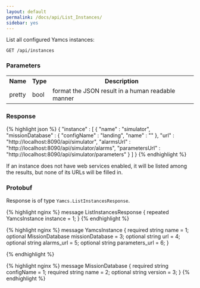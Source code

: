 ```yaml
---
layout: default
permalink: /docs/api/List_Instances/
sidebar: yes
---
```


List all configured Yamcs instances:

    GET /api/instances


### Parameters

<table class="inline">
    <tr>
        <th>Name</th>
        <th>Type</th>
        <th>Description</th>
    </tr>
    <tr>
        <td class="code">pretty</td>
        <td class="code">bool</td>
        <td>format the JSON result in a human readable manner</td>
    </tr>
</table>

### Response

{% highlight json %}
{
  "instance" : [ {
    "name" : "simulator",
    "missionDatabase" : {
      "configName" : "landing",
      "name" : ""
    },
    "url" : "http://localhost:8090/api/simulator",
    "alarmsUrl" : "http://localhost:8090/api/simulator/alarms",
    "parametersUrl" : "http://localhost:8090/api/simulator/parameters"
  } ]
}
{% endhighlight %}

If an instance does not have web services enabled, it will be listed among the results, but none of its URLs will be filled in.

### Protobuf

Response is of type `Yamcs.ListInstancesResponse`.

{% highlight nginx %}
message ListInstancesResponse {
  repeated YamcsInstance instance = 1;
}
{% endhighlight %}

{% highlight nginx %}
message YamcsInstance {
  required string name = 1;
  optional MissionDatabase missionDatabase = 3;
  optional string url = 4;
  optional string alarms_url = 5;
  optional string parameters_url = 6;
}

{% endhighlight %}

{% highlight nginx %}
message MissionDatabase {
  required string configName = 1;
  required string name = 2;
  optional string version = 3;
}
{% endhighlight %}
